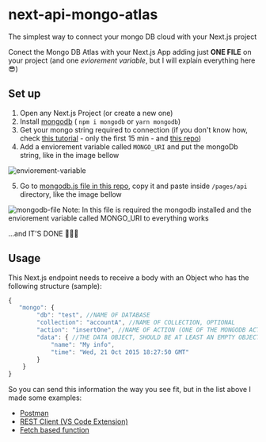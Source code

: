 # next-api-mongo-atlas
The simplest way to connect your mongo DB cloud with your Next.js project

Conect the Mongo DB Atlas with your Next.js App adding just **ONE FILE** on your project (and one *eviorement variable*, but I will explain everything here 😎)

## Set up

1. Open any Next.js Project (or create a new one) 
2. Install [mongodb](https://www.npmjs.com/package/mongodb) ( ```npm i mongodb``` or ```yarn mongodb```)
3. Get your mongo string required to connection (if you don't know how, check [this tutorial](https://www.youtube.com/watch?v=S4fi6Qux-4g) - only the first 15 min - and [this repo](https://github.com/mongodb-developer/mongodb-next-todo))
4. Add a enviorement variable called ```MONGO_URI``` and put the mongoDb string, like in the image bellow

![enviorement-variable](https://user-images.githubusercontent.com/59484474/141597402-55962717-25bf-4ceb-ab24-b406d02e0b70.PNG)

5. Go to [mongodb.js file in this repo](https://github.com/PedroMarianoAlmeida/next-api-mongo-atlas/blob/main/mongodb.js), copy it and paste inside ```/pages/api``` directory, like the image bellow

![mongodb-file](https://user-images.githubusercontent.com/59484474/141597764-701117ad-2d80-4522-955d-0a7b8856ed3f.PNG)
Note: In this file is required the mongodb installed and the enviorement variable called MONGO_URI to everything works

...and IT'S DONE 🥳🥳🥳

## Usage

This Next.js endpoint needs to receive a body with an Object who has the following structure (sample):
```js
{
   "mongo": {
        "db": "test", //NAME OF DATABASE
        "collection": "accountA", //NAME OF COLLECTION, OPTIONAL
        "action": "insertOne", //NAME OF ACTION (ONE OF THE MONGODB ACTIONS)
        "data": { //THE DATA OBJECT, SHOULD BE AT LEAST AN EMPTY OBJECT
            "name": "My info",
            "time": "Wed, 21 Oct 2015 18:27:50 GMT"
        }
    }
}
```

So you can send this information the way you see fit, but in the list above I made some examples:
- [Postman](https://github.com/PedroMarianoAlmeida/next-api-mongo-atlas/blob/main/example/postman.md)
- [REST Client (VS Code Extension)](https://github.com/PedroMarianoAlmeida/next-api-mongo-atlas/blob/main/example/rest-client.md)
- [Fetch based function](https://github.com/PedroMarianoAlmeida/next-api-mongo-atlas/blob/main/example/fetch-based.md)
